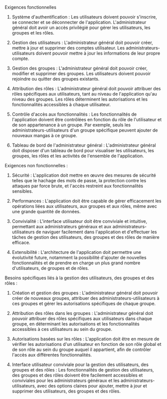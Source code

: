 Exigences fonctionnelles

1. Système d'authentification : Les utilisateurs doivent pouvoir s'inscrire, se connecter et se déconnecter de l'application. L'administrateur général doit avoir un accès privilégié pour gérer les utilisateurs, les groupes et les rôles.
    
2. Gestion des utilisateurs : L'administrateur général doit pouvoir créer, mettre à jour et supprimer des comptes utilisateur. Les administrateurs-utilisateurs doivent pouvoir mettre à jour les informations de leur propre compte.
    
3. Gestion des groupes : L'administrateur général doit pouvoir créer, modifier et supprimer des groupes. Les utilisateurs doivent pouvoir rejoindre ou quitter des groupes existants.
    
4. Attribution des rôles : L'administrateur général doit pouvoir attribuer des rôles spécifiques aux utilisateurs, tant au niveau de l'application qu'au niveau des groupes. Les rôles déterminent les autorisations et les fonctionnalités accessibles à chaque utilisateur.
    
5. Contrôle d'accès aux fonctionnalités : Les fonctionnalités de l'application doivent être contrôlées en fonction du rôle de l'utilisateur et de son appartenance à un groupe. Par exemple, seuls les administrateurs-utilisateurs d'un groupe spécifique peuvent ajouter de nouveaux mangas à ce groupe.
    
6. Tableau de bord de l'administrateur général : L'administrateur général doit disposer d'un tableau de bord pour visualiser les utilisateurs, les groupes, les rôles et les activités de l'ensemble de l'application.
    

Exigences non fonctionnelles :

1. Sécurité : L'application doit mettre en œuvre des mesures de sécurité telles que le hachage des mots de passe, la protection contre les attaques par force brute, et l'accès restreint aux fonctionnalités sensibles.
    
2. Performances : L'application doit être capable de gérer efficacement les opérations liées aux utilisateurs, aux groupes et aux rôles, même avec une grande quantité de données.
    
3. Convivialité : L'interface utilisateur doit être conviviale et intuitive, permettant aux administrateurs généraux et aux administrateurs-utilisateurs de naviguer facilement dans l'application et d'effectuer les tâches de gestion des utilisateurs, des groupes et des rôles de manière efficace.
    
4. Extensibilité : L'architecture de l'application doit permettre une évolutivité future, notamment la possibilité d'ajouter de nouvelles fonctionnalités et de prendre en charge un plus grand nombre d'utilisateurs, de groupes et de rôles.
    

Besoins spécifiques liés à la gestion des utilisateurs, des groupes et des rôles :

1. Création et gestion des groupes : L'administrateur général doit pouvoir créer de nouveaux groupes, attribuer des administrateurs-utilisateurs à ces groupes et gérer les autorisations spécifiques de chaque groupe.
    
2. Attribution des rôles dans les groupes : L'administrateur général doit pouvoir attribuer des rôles spécifiques aux utilisateurs dans chaque groupe, en déterminant les autorisations et les fonctionnalités accessibles à ces utilisateurs au sein du groupe.
    
3. Autorisations basées sur les rôles : L'application doit être en mesure de vérifier les autorisations d'un utilisateur en fonction de son rôle global et de son rôle au sein du groupe auquel il appartient, afin de contrôler l'accès aux différentes fonctionnalités.
    
4. Interface utilisateur conviviale pour la gestion des utilisateurs, des groupes et des rôles : Les fonctionnalités de gestion des utilisateurs, des groupes et des rôles doivent être facilement accessibles et conviviales pour les administrateurs généraux et les administrateurs-utilisateurs, avec des options claires pour ajouter, mettre à jour et supprimer des utilisateurs, des groupes et des rôles.



